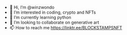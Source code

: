 - 👋 Hi, I’m @winzwondo
- 👀 I’m interested in coding, crypto and NFTs
- 🌱 I’m currently learning python
- 💞️ I’m looking to collaborate on generative art
- 📫 How to reach me https://linktr.ee/BLOCKSTAMPSNFT

<!---
winzwondo/winzwondo is a ✨ special ✨ repository because its `README.md` (this file) appears on your GitHub profile.
You can click the Preview link to take a look at your changes.
--->
